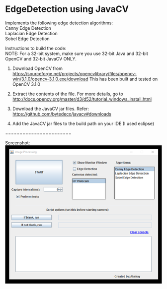 EdgeDetection using JavaCV
====================

Implements the following edge detection algorithms:<br>
  Canny Edge Detection<br>
  Laplacian Edge Detection<br>
  Sobel Edge Detection<br>

Instructions to build the code:
<br>NOTE: For a 32-bit system, make sure you use 32-bit Java and 32-bit OpenCV and 32-bit JavaCV ONLY.

1. Download OpenCV from https://sourceforge.net/projects/opencvlibrary/files/opencv-win/3.1.0/opencv-3.1.0.exe/download
This has been built and tested on OpenCV 3.1.0

2. Extract the contents of the file. For more details, go to http://docs.opencv.org/master/d3/d52/tutorial_windows_install.html

3. Download the JavaCV jar files. Refer: https://github.com/bytedeco/javacv#downloads

4. Add the JavaCV jar files to the build path on your IDE (I used eclipse)

=======================

Screenshot:<br>
<img src="https://raw.githubusercontent.com/AkshayRaman/JavaCV_EdgeDetection/master/screenshots/screenshot1.PNG"/>
